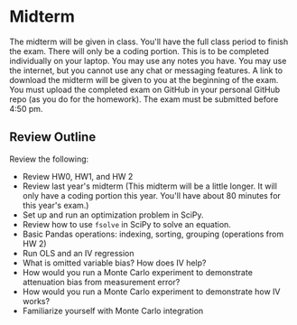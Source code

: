 Midterm
=======

The midterm will be given in class. You'll have the full class period to finish the exam. There will only be a coding portion. This is to be completed individually on your laptop. You may use any notes you have. You may use the internet, but you cannot use any chat or messaging features. A link to download the midterm will be given to you at the beginning of the exam. You must upload the completed exam on GitHub in your personal GitHub repo (as you do for the homework). The exam must be submitted before 4:50 pm.


Review Outline
--------------

Review the following:

- Review HW0, HW1, and HW 2
- Review last year's midterm (This midterm will be a little longer. It will only have a coding portion this year. You'll have about 80 minutes for this year's exam.)
- Set up and run an optimization problem in SciPy.
- Review how to use `fsolve` in SciPy to solve an equation.
- Basic Pandas operations: indexing, sorting, grouping (operations from HW 2)
- Run OLS and an IV regression
- What is omitted variable bias? How does IV help? 
- How would you run a Monte Carlo experiment to demonstrate attenuation bias from measurement error?
- How would you run a Monte Carlo experiment to demonstrate how IV works?
- Familiarize yourself with Monte Carlo integration